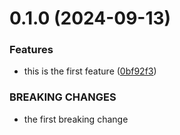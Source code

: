 # 0.1.0 (2024-09-13)


### Features

* this is the first feature ([0bf92f3](https://github.com/julianBogado1/ConventionalActualRepo/commit/0bf92f3e7bace02be934ce9ae8c2bf8e1ba18166))


### BREAKING CHANGES

* the first breaking change



